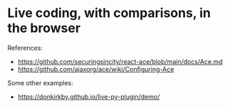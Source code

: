 # Live coding, with comparisons, in the browser

References:
* <https://github.com/securingsincity/react-ace/blob/main/docs/Ace.md>
* <https://github.com/ajaxorg/ace/wiki/Configuring-Ace>

Some other examples:
* https://donkirkby.github.io/live-py-plugin/demo/
